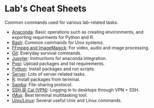# Lab's Cheat Sheets

Common commands used for various lab-related tasks.

* [Anaconda](./anaconda.md): Basic operations such as creating environments, and exporting requirments for Python and R.
* [Bash](./bash.md): Common commands for Unix systems.
* [FFmpeg and ImageMagick](./ffmpeg.md): For video, audio and image processing.
* [Git](./git.md): Everyday survival commands.
* [Jupyter](./jupyter.md): Instructions for anaconda integration.
* [Pypi](./pypi.md): Upload packages and list requirements.
* [Python](./python.md): Install packages and run scripts.
* [Server](./server.md): Lots of server-related tasks.
* [R](./R.md): Install packages from terminal.
* [Samba](./samba.md): File-sharing protocol.
* [SSH @ Cal (VPN)](./remoteSSHDesktop.md): Logging in to desktops through VPN + SSH.
* [tMux](./tmux.md): Best terminal multitasking tool.
* [Unix/Linux](./unixLinux.md): Several useful Unix and Linux commands.
